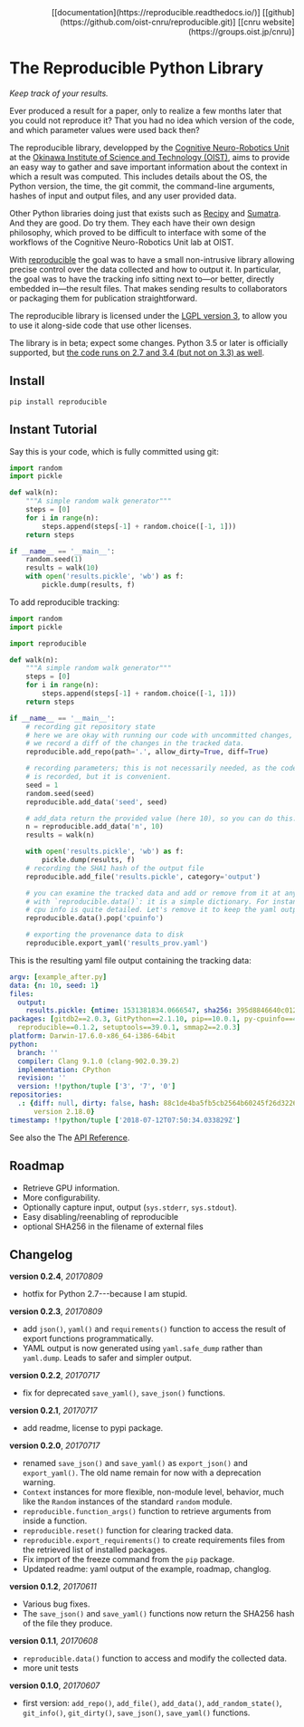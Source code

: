 <div style="text-align: right">[[documentation](https://reproducible.readthedocs.io/)] [[github](https://github.com/oist-cnru/reproducible.git)] [[cnru website](https://groups.oist.jp/cnru)]</div>

# The Reproducible Python Library
*Keep track of your results.*

Ever produced a result for a paper, only to realize a few months later that you
could not reproduce it? That you had no idea which version of the code, and
which parameter values were used back then?

The reproducible library, developped by the [Cognitive Neuro-Robotics
Unit](https://groups.oist.jp/cnru) at the [Okinawa Institute of Science and
Technology (OIST)](http://www.oist.jp/), aims to provide an easy way to gather and save
important information about the context in which a result was computed. This
includes details about the OS, the Python version, the time, the git commit, the
command-line arguments, hashes of input and output files, and any user provided
data.

Other Python libraries doing just that exists such as
[Recipy](https://github.com/recipy/recipy) and
[Sumatra](http://neuralensemble.org/sumatra/). And they are good. Do try them.
They each have their own design philosophy, which proved to be difficult to
interface with some of the workflows of the Cognitive Neuro-Robotics
Unit lab at OIST.

With [reproducible](https://github.com/oist-cnru/reproducible.git) the goal was
to have a small non-intrusive library allowing precise control over the data
collected and how to output it. In particular, the goal was to have the tracking
info sitting next to—or better, directly embedded in—the result files. That
makes sending results to collaborators or packaging them for publication
straightforward.

The reproducible library is licensed under the [LGPL version
3](https://www.gnu.org/licenses/lgpl-3.0.md), to allow you to use it along-side
code that use other licenses.

The library is in beta; expect some changes. Python 3.5 or later is officially
supported, but [the code runs on 2.7 and 3.4 (but not on 3.3) as
well](https://travis-ci.org/oist-cnru/reproducible).


## Install

`pip install reproducible`


## Instant Tutorial

Say this is your code, which is fully committed using git:

```python
import random
import pickle

def walk(n):
    """A simple random walk generator"""
    steps = [0]
    for i in range(n):
        steps.append(steps[-1] + random.choice([-1, 1]))
    return steps

if __name__ == '__main__':
    random.seed(1)
    results = walk(10)
    with open('results.pickle', 'wb') as f:
        pickle.dump(results, f)
```

To add reproducible tracking:

```python
import random
import pickle

import reproducible

def walk(n):
    """A simple random walk generator"""
    steps = [0]
    for i in range(n):
        steps.append(steps[-1] + random.choice([-1, 1]))
    return steps

if __name__ == '__main__':
    # recording git repository state
    # here we are okay with running our code with uncommitted changes, but
    # we record a diff of the changes in the tracked data.
    reproducible.add_repo(path='.', allow_dirty=True, diff=True)

    # recording parameters; this is not necessarily needed, as the code state
    # is recorded, but it is convenient.
    seed = 1
    random.seed(seed)
    reproducible.add_data('seed', seed)

    # add_data return the provided value (here 10), so you can do this:
    n = reproducible.add_data('n', 10)
    results = walk(n)

    with open('results.pickle', 'wb') as f:
        pickle.dump(results, f)
    # recording the SHA1 hash of the output file
    reproducible.add_file('results.pickle', category='output')

    # you can examine the tracked data and add or remove from it at any moment
    # with `reproducible.data()`: it is a simple dictionary. For instance, the
    # cpu info is quite detailed. Let's remove it to keep the yaml output short.
    reproducible.data().pop('cpuinfo')

    # exporting the provenance data to disk
    reproducible.export_yaml('results_prov.yaml')
```

This is the resulting yaml file output containing the tracking data:
```yaml
argv: [example_after.py]
data: {n: 10, seed: 1}
files:
  output:
    results.pickle: {mtime: 1531381834.0666547, sha256: 395d8846640c012e3e5c642e7737173a1a74120275b37fa2ded13a211df3264e}
packages: [gitdb2==2.0.3, GitPython==2.1.10, pip==10.0.1, py-cpuinfo==4.0.0, PyYAML==4.2b4,
  reproducible==0.1.2, setuptools==39.0.1, smmap2==2.0.3]
platform: Darwin-17.6.0-x86_64-i386-64bit
python:
  branch: ''
  compiler: Clang 9.1.0 (clang-902.0.39.2)
  implementation: CPython
  revision: ''
  version: !!python/tuple ['3', '7', '0']
repositories:
  .: {diff: null, dirty: false, hash: 88c1de4ba5fb5cb2564b60245f26d3226ecb20c9, version: git
      version 2.18.0}
timestamp: !!python/tuple ['2018-07-12T07:50:34.033829Z']
```

See also the The [API Reference](https://reproducible.readthedocs.io/).

## Roadmap

- Retrieve GPU information.
- More configurability.
- Optionally capture input, output (`sys.stderr`, `sys.stdout`).
- Easy disabling/reenabling of reproducible
- optional SHA256 in the filename of external files

## Changelog

**version 0.2.4**, *20170809*
- hotfix for Python 2.7---because I am stupid.

**version 0.2.3**, *20170809*
- add `json()`, `yaml()` and `requirements()` function to access the result
  of export functions programmatically.
- YAML output is now generated using `yaml.safe_dump` rather than `yaml.dump`.
  Leads to safer and simpler output.

**version 0.2.2**, *20170717*
- fix for deprecated `save_yaml()`, `save_json()` functions.

**version 0.2.1**, *20170717*
- add readme, license to pypi package.

**version 0.2.0**, *20170717*
- renamed `save_json()` and `save_yaml()` as `export_json()` and
  `export_yaml()`. The old name remain for now with a deprecation warning.
- `Context` instances for more flexible, non-module level, behavior, much like
  the `Random` instances of the standard `random` module.
- `reproducible.function_args()` function to retrieve arguments from inside a
  function.
- `reproducible.reset()` function for clearing tracked data.
- `reproducible.export_requirements()` to create requirements files from the
  retrieved list of installed packages.
- Fix import of the freeze command from the `pip` package.
- Updated readme: yaml output of the example, roadmap, changlog.

**version 0.1.2**, *20170611*
- Various bug fixes.
- The `save_json()` and `save_yaml()` functions now return the SHA256 hash of the file they produce.

**version 0.1.1**, *20170608*
- `reproducible.data()` function to access and modify the collected data.
- more unit tests

**version 0.1.0**, *20170607*
- first version: `add_repo()`, `add_file()`, `add_data()`, `add_random_state()`, `git_info()`, `git_dirty()`, `save_json()`, `save_yaml()` functions.
